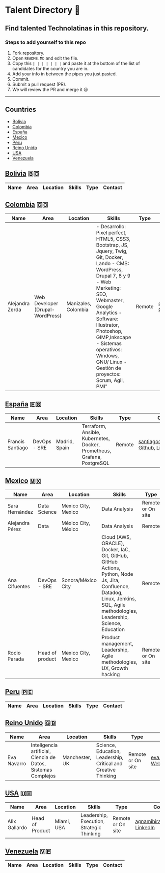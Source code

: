 # Talent Directory 🦄
Find talented Technolatinas in this repository.
---------------------------------------
### Steps to add yourself to this repo

1. Fork repository.
2. Open `README.MD` and edit the file.
3. Copy this `| | | | | | |`  and paste it at the bottom of the list of candidates for the country you are in.
4. Add your info in between the pipes you just pasted.
5. Commit.
6. Submit a pull request (PR).
7. We will review the PR and merge it 😃

---------------------------------------
## Countries
  - [Bolivia](#Bolivia-)
  - [Colombia](#Colombia-)
  - [España](#ES-)
  - [Mexico](#Mexico-) 
  - [Peru](#Peru-)
  - [Reino Unido](#UK-)
  - [USA](#USA-)  
  - [Venezuela](#Venezuela-)
  

## [Bolivia](#Bolivia) 🇧🇴

|  Name    |  Area    |   Location    |   Skills    |   Type    |   Contact    |
| ------------- |-------------| -----| ------------- |-------------| -----|

## [Colombia](#Colombia) 🇨🇴

|  Name    |  Area    |   Location    |   Skills    |   Type    |   Contact    |
| ------------- |-------------| -----| ------------- |-------------| -----|
| Alejandra Zerda | Web Developer (Drupal-WordPress) | Manizales, Colombia | - Desarrollo: Pixel perfect, HTML5, CSS3, Bootstrap, JS, Jquery, Twig, Git, Docker, Lando - CMS: WordPress, Drupal 7, 8 y 9 - Web Marketing: SEO, Webmaster, Google Analytics - Software: Illustrator, Photoshop, GIMP,Inkscape - Sistemas operativos: Windows, GNU/ Linux - Gestión de proyectos: Scrum, Agil, PMI" | Remote |  dev@alejandrazerda.com, [Github](https://github.com/cangreja533), [LinkedIn](https://www.linkedin.com/in/alejandrazerda/)  |

## [España](#ES-) 🇪🇸

|  Name    |  Area    |   Location    |   Skills    |   Type    |   Contact    |
| ------------- |-------------| -----| ------------- |-------------| -----|
| Francis Santiago |DevOps - SRE | Madrid, Spain| Terraform, Ansible, Kubernetes, Docker, Prometheus, Grafana, PostgreSQL |Remote| santiagocfc@gmail.com, [Github](https://github.com/sancfc/sancfc), [LinkedIn](https://www.linkedin.com/in/sancfc/) |

## [Mexico](#Mexico) 🇲🇽

|  Name    |  Area    |   Location    |   Skills    |   Type    |   Contact    |
| ------------- |-------------| -----| ------------- |-------------| -----|
| Sara Hernández | Data Science | Mexico City, Mexico | Data Analysis | Remote or On site | hdzhernandez.sara@gmail.com |
| Alejandra Pérez | Data | México City, México | Data Analysis | Remote | alejandra_pcastillo@outlook.com |
| Ana Cifuentes | DevOps - SRE | Sonora/México City | Cloud (AWS, ORACLE), Docker, IaC, Git, GitHub, GitHub Actions, Python, Node Js, Jira, Confluence, Datadog, Linux, Jenkins, SQL, Agile methodologies, Leadership, Science, Education | Remote | lupe_ci98@hotmail.com , [LinkedIn](https://www.linkedin.com/in/ana-cifuentes-sanchez/) |
| Rocio Parada | Head of product | Mexico City, Mexico | Product management, Leadership, Agile methodologies, UX, Growth hacking | Remote or On site | [LinkedIn](https://www.linkedin.com/in/rparadamr/) |

## [Peru](#Peru) 🇵🇪

|  Name    |  Area    |   Location    |   Skills    |   Type    |   Contact    |
| ------------- |-------------| -----| ------------- |-------------| -----|



## [Reino Unido](#UK) 🇬🇧

|  Name    |  Area    |   Location    |   Skills    |   Type    |   Contact    |
| ------------- |-------------| -----| ------------- |-------------| -----|
| Eva Navarro |Inteligencia artificial, Ciencia de Datos, Sistemas Complejos| Manchester, UK| Science, Education, Leadership, Critical and Creative Thinking|Remote or On site| eva.navarrolopez@gmail.com, [Website](https://www.evanavarro.org/), [LinkedIn](https://www.linkedin.com/in/evanavarrolopez/) |


## [USA](#USA) 🇺🇲

|  Name    |  Area    |   Location    |   Skills    |   Type    |   Contact    |
| ------------- |-------------| -----| ------------- |-------------| -----|
| Alix Gallardo | Head of Product | Miami, USA | Leadership, Execution, Strategic Thinking | Remote or On site | agnamihira@gmail.com, [LinkedIn](https://www.linkedin.com/in/agnamihira/)  |


## [Venezuela](#Venezuela) 🇻🇪

|  Name    |  Area    |   Location    |   Skills    |   Type    |   Contact    |
| ------------- |-------------| -----| ------------- |-------------| -----|



